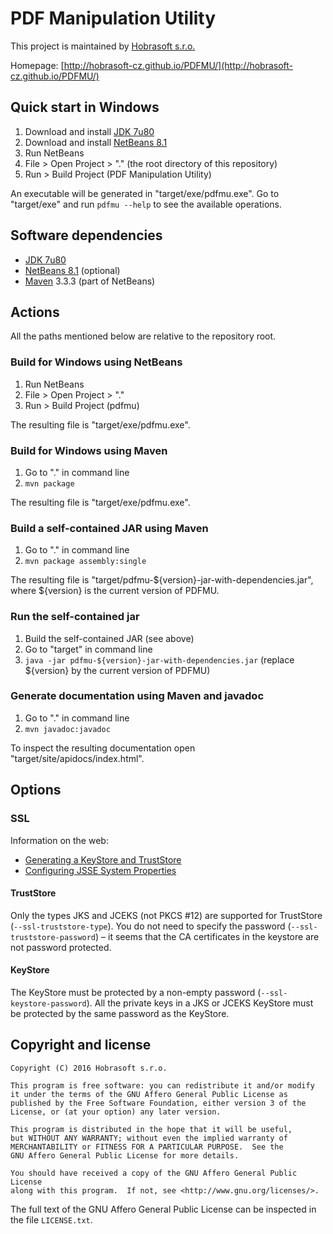 # PDF Manipulation Utility

This project is maintained by [Hobrasoft s.r.o.](http://www.hobrasoft.cz/)

Homepage: [http://hobrasoft-cz.github.io/PDFMU/](http://hobrasoft-cz.github.io/PDFMU/)

## Quick start in Windows

1. Download and install [JDK 7u80](http://www.oracle.com/technetwork/java/javase/downloads/jdk7-downloads-1880260.html)
2. Download and install [NetBeans 8.1](https://netbeans.org/downloads/)
3. Run NetBeans
4. File > Open Project > "." (the root directory of this repository)
5. Run > Build Project (PDF Manipulation Utility)

An executable will be generated in "target/exe/pdfmu.exe".
Go to "target/exe" and run `pdfmu --help` to see the available operations.

## Software dependencies

* [JDK 7u80](http://www.oracle.com/technetwork/java/javase/downloads/jdk7-downloads-1880260.html)
* [NetBeans 8.1](https://netbeans.org/downloads/) (optional)
* [Maven](http://maven.apache.org/download.cgi) 3.3.3 (part of NetBeans)

## Actions

All the paths mentioned below are relative to the repository root.

### Build for Windows using NetBeans

1. Run NetBeans
2. File > Open Project > "."
3. Run > Build Project (pdfmu)

The resulting file is "target/exe/pdfmu.exe".

### Build for Windows using Maven

1. Go to "." in command line
2. `mvn package`

The resulting file is "target/exe/pdfmu.exe".

### Build a self-contained JAR using Maven

1. Go to "." in command line
2. `mvn package assembly:single`

The resulting file is "target/pdfmu-${version}-jar-with-dependencies.jar",
where ${version} is the current version of PDFMU.

### Run the self-contained jar

1. Build the self-contained JAR (see above)
2. Go to "target" in command line
3. `java -jar pdfmu-${version}-jar-with-dependencies.jar`
   (replace ${version} by the current version of PDFMU)

### Generate documentation using Maven and javadoc

1. Go to "." in command line
2. `mvn javadoc:javadoc`

To inspect the resulting documentation open "target/site/apidocs/index.html".

## Options

### SSL

Information on the web:

* [Generating a KeyStore and TrustStore](http://docs.oracle.com/cd/E19509-01/820-3503/6nf1il6er/index.html)
* [Configuring JSSE System Properties](https://access.redhat.com/documentation/en-US/Fuse_MQ_Enterprise/7.1/html/Security_Guide/files/SSL-SysProps.html)

#### TrustStore

Only the types JKS and JCEKS (not PKCS #12) are supported for TrustStore
(`--ssl-truststore-type`).
You do not need to specify the password (`--ssl-truststore-password`) –
it seems that the CA certificates in the keystore are not password protected.

#### KeyStore

The KeyStore must be protected by a non-empty password
(`--ssl-keystore-password`).
All the private keys in a JKS or JCEKS KeyStore must be protected by the same password as the KeyStore.

## Copyright and license

```
Copyright (C) 2016 Hobrasoft s.r.o.

This program is free software: you can redistribute it and/or modify
it under the terms of the GNU Affero General Public License as
published by the Free Software Foundation, either version 3 of the
License, or (at your option) any later version.

This program is distributed in the hope that it will be useful,
but WITHOUT ANY WARRANTY; without even the implied warranty of
MERCHANTABILITY or FITNESS FOR A PARTICULAR PURPOSE.  See the
GNU Affero General Public License for more details.

You should have received a copy of the GNU Affero General Public License
along with this program.  If not, see <http://www.gnu.org/licenses/>.
```

The full text of the GNU Affero General Public License
can be inspected in the file `LICENSE.txt`.
